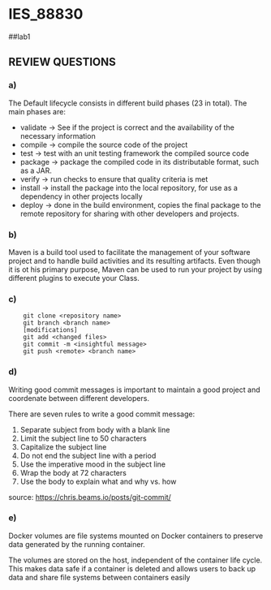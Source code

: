 # IES_88830
##lab1


## REVIEW QUESTIONS

### a)

The Default lifecycle consists in different build phases (23 in total). The main phases are:
                
- validate -> See if the project is correct and the availability of the necessary information
- compile -> compile the source code of the project
- test -> test with an unit testing framework the compiled source code 
- package -> package the compiled code in its distributable format, such as a JAR.
- verify -> run checks to ensure that quality criteria is met
- install -> install the package into the local repository, for use as a dependency in other projects locally
- deploy -> done in the build environment, copies the final package to the remote repository for sharing with other developers and projects.

### b)
        
Maven is a build tool used to facilitate the management of your software project and to handle build activities and its resulting artifacts.
Even though it is ot his primary purpose, Maven can be used to run your project by using different plugins to execute your Class.

### c)

        git clone <repository name>
        git branch <branch name>
        [modifications]
        git add <changed files>
        git commit -m <insightful message>
        git push <remote> <branch name>

### d)

Writing good commit messages is important to maintain a good project and coordenate between different developers.

There are seven rules to write a good commit message:

1. Separate subject from body with a blank line
2. Limit the subject line to 50 characters
3. Capitalize the subject line
4. Do not end the subject line with a period
5. Use the imperative mood in the subject line
6. Wrap the body at 72 characters
7. Use the body to explain what and why vs. how

source: https://chris.beams.io/posts/git-commit/

### e)

Docker volumes are file systems mounted on Docker containers to preserve data generated by the running container.

The volumes are stored on the host, independent of the container life cycle. This makes data safe if a container is deleted and allows users to back up data and share file systems between containers easily 



         
       
